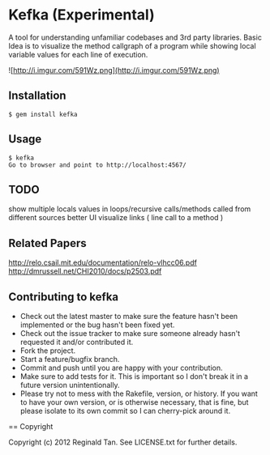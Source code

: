 Kefka (Experimental)
====

A tool for understanding unfamiliar codebases and 3rd party libraries. Basic Idea is to visualize the method callgraph of a program while showing local variable values for each line of execution.

![http://i.imgur.com/591Wz.png](http://i.imgur.com/591Wz.png)

Installation
----

    $ gem install kefka

Usage
----

    $ kefka
    Go to browser and point to http://localhost:4567/

TODO
----

show multiple locals values in loops/recursive calls/methods called from different sources
better UI
visualize links ( line call to a method )

Related Papers
----

http://relo.csail.mit.edu/documentation/relo-vlhcc06.pdf
http://dmrussell.net/CHI2010/docs/p2503.pdf

Contributing to kefka
----

* Check out the latest master to make sure the feature hasn't been implemented or the bug hasn't been fixed yet.
* Check out the issue tracker to make sure someone already hasn't requested it and/or contributed it.
* Fork the project.
* Start a feature/bugfix branch.
* Commit and push until you are happy with your contribution.
* Make sure to add tests for it. This is important so I don't break it in a future version unintentionally.
* Please try not to mess with the Rakefile, version, or history. If you want to have your own version, or is otherwise necessary, that is fine, but please isolate to its own commit so I can cherry-pick around it.

== Copyright

Copyright (c) 2012 Reginald Tan. See LICENSE.txt for
further details.

